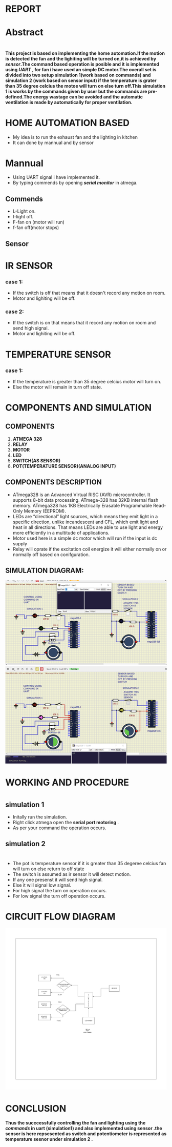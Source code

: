 #             REPORT

# Abstract
#
**This project is based on implementing the home automation.If the motion
is detected the fan and the lighiting will be turned on,it is achieved 
by *__sensor__*.The command based operation is posible and it is implemented 
using *__UART__* , for fan i have used an simple DC motor.The overall set is 
divided into two setup simulation 1(work based on commands) and simulation 2
(work based on sensor input) if the temperature is grater than 35 degree celcius the motoe
will turn on else turn off.This simulation 1 is works by the commands given by 
user but the commands are pre-defined.The energy wastage can be avoided and the
automatic ventilation is made by automatically for proper ventilation.**



# HOME AUTOMATION BASED
* My idea is to run the exhaust fan and the lighting in kitchen
* It can done by mannual and by sensor

# Mannual
* Using UART signal i have implemented it.
* By typing commends by opening *__serial monitor__* in atmega.

 ## __Commends__
*  L-Light on.
* l-light off.
* F-fan on (motor will run)
* f-fan off(motor stops)

## Sensor
# IR SENSOR
### case 1:
* If the switch is off that means that it doesn't record any motion on room.
* Motor and lighiting will be off.
### case 2:
* If the switch is on that means that it record any motion on room and send high signal.
* Motor and lighiting will be off.
# TEMPERATURE SENSOR
### case 1:
* If the temperature is greater than 35 degree celcius motor will turn on.
* Else the motor will remain in  turn off state.

# COMPONENTS AND SIMULATION

## COMPONENTS

1. **ATMEGA 328**
2. **RELAY**
3. **MOTOR**
4. **LED**
5. **SWITCH(AS SENSOR)**
6. **POT(TEMPERATURE SENSOR)(ANALOG INPUT)**


## COMPONENTS DESCRIPTION
* ATmega328 is an Advanced Virtual RISC (AVR) microcontroller. It supports 8-bit data processing. ATmega-328 has 32KB internal flash memory. ATmega328 has 1KB Electrically Erasable Programmable Read-Only Memory (EEPROM).
* LEDs are “directional” light sources, which means they emit light in a specific direction, unlike incandescent and CFL, which emit light and heat in all directions. That means LEDs are able to use light and energy more efficiently in a multitude of applications.
* Motor used here is a simple dc motor which will run if the input is dc supply 
* Relay will oprate if the excitation coil energize it will either normally on or normally off based on conifguration.
## SIMULATION DIAGRAM:
![INPUT](https://github.com/SIVAPRAKASHK3/pic/blob/master/input.PNG)
![OUTPUT](https://github.com/SIVAPRAKASHK3/pic/blob/master/output.PNG)



# WORKING AND PROCEDURE
#
## simulation 1
* Initally run the simulation.
* Right click atmega open the **serial port motoring** .
* As per your command the operation occurs.
## simulation 2
#
* The pot is temperature sensor if it is greater than 35 degeree celcius fan will turn on else return to off state
* The switch is assumed as ir sensor it will detect motion.
* If any one presenst it will send high signal.
* Else it will signal low signal.
* For high signal the turn on operation occurs.
* For low signal the turn off operation occurs.

# CIRCUIT FLOW DIAGRAM
![FLOW](https://github.com/SIVAPRAKASHK3/pic/blob/master/structural.drawio.png)

# CONCLUSION
**Thus the succcessfully controlling the fan and lighting using the *__commands__* in uart (simulation1)  and also implemented
using sensor .the sensor is here repsesented as switch and potentiometer is represented as temperature sesnor under simulation 2 .**
